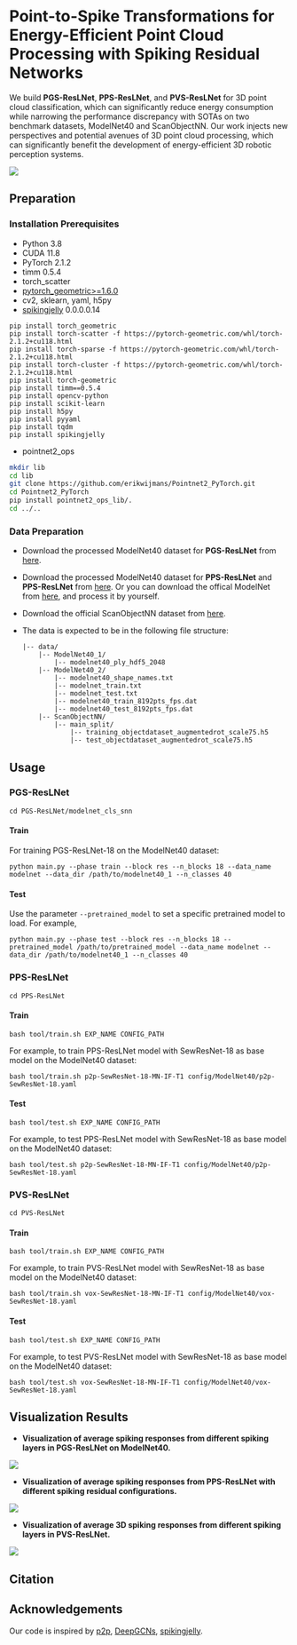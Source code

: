 # Point-to-Spike Transformations for Energy-Efficient Point Cloud Processing with Spiking Residual Networks

We build **PGS-ResLNet**, **PPS-ResLNet**, and **PVS-ResLNet** for 3D point cloud classification, which can significantly reduce energy consumption while narrowing the performance discrepancy with SOTAs on two benchmark datasets, ModelNet40  and ScanObjectNN. Our work injects new perspectives and potential avenues of 3D point cloud processing, which can significantly benefit the development of energy-efficient 3D robotic perception systems. 

![](fig/fig1.png)



## Preparation

### Installation Prerequisites

- Python 3.8
- CUDA 11.8
- PyTorch 2.1.2
- timm 0.5.4
- torch_scatter
- [pytorch_geometric>=1.6.0](https://pytorch-geometric.readthedocs.io/en/latest/)
- cv2, sklearn, yaml, h5py
- [spikingjelly](https://github.com/fangwei123456/spikingjelly) 0.0.0.0.14

```
pip install torch_geometric
pip install torch-scatter -f https://pytorch-geometric.com/whl/torch-2.1.2+cu118.html
pip install torch-sparse -f https://pytorch-geometric.com/whl/torch-2.1.2+cu118.html
pip install torch-cluster -f https://pytorch-geometric.com/whl/torch-2.1.2+cu118.html
pip install torch-geometric
pip install timm==0.5.4
pip install opencv-python
pip install scikit-learn
pip install h5py
pip install pyyaml
pip install tqdm
pip install spikingjelly
```

- pointnet2_ops

```bash
mkdir lib
cd lib
git clone https://github.com/erikwijmans/Pointnet2_PyTorch.git
cd Pointnet2_PyTorch
pip install pointnet2_ops_lib/.
cd ../..
```

### Data Preparation

- Download the processed ModelNet40 dataset for **PGS-ResLNet** from [here](https://drive.google.com/drive/folders/1PwKuGN3SLJd1GsSg3G8XgMP783v_ON3F?usp=drive_link).

- Download the processed ModelNet40 dataset for **PPS-ResLNet** and **PPS-ResLNet**  from [here](https://shapenet.cs.stanford.edu/media/modelnet40_ply_hdf5_2048.zip). Or you can download the offical ModelNet from [here](https://shapenet.cs.stanford.edu/media/modelnet40_normal_resampled.zip), and process it by yourself.

- Download the official ScanObjectNN dataset from [here](http://103.24.77.34/scanobjectnn).

- The data is expected to be in the following file structure:

  ```
  |-- data/
      |-- ModelNet40_1/
          |-- modelnet40_ply_hdf5_2048
      |-- ModelNet40_2/
          |-- modelnet40_shape_names.txt
          |-- modelnet_train.txt
          |-- modelnet_test.txt
          |-- modelnet40_train_8192pts_fps.dat
          |-- modelnet40_test_8192pts_fps.dat
      |-- ScanObjectNN/
          |-- main_split/
              |-- training_objectdataset_augmentedrot_scale75.h5
              |-- test_objectdataset_augmentedrot_scale75.h5
  
  ```



## Usage

### PGS-ResLNet

```
cd PGS-ResLNet/modelnet_cls_snn
```

#### Train

For training PGS-ResLNet-18 on the  ModelNet40 dataset: 

```
python main.py --phase train --block res --n_blocks 18 --data_name modelnet --data_dir /path/to/modelnet40_1 --n_classes 40
```

#### Test

Use the parameter `--pretrained_model` to set a specific pretrained model to load. For example,

```
python main.py --phase test --block res --n_blocks 18 --pretrained_model /path/to/pretrained_model --data_name modelnet --data_dir /path/to/modelnet40_1 --n_classes 40
```



### PPS-ResLNet

```
cd PPS-ResLNet
```

#### Train

```
bash tool/train.sh EXP_NAME CONFIG_PATH
```

For example, to train PPS-ResLNet model with SewResNet-18 as base model on the ModelNet40 dataset:

```
bash tool/train.sh p2p-SewResNet-18-MN-IF-T1 config/ModelNet40/p2p-SewResNet-18.yaml
```

#### Test

```
bash tool/test.sh EXP_NAME CONFIG_PATH
```

For example, to test PPS-ResLNet model with SewResNet-18 as base model on the ModelNet40 dataset:

```
bash tool/test.sh p2p-SewResNet-18-MN-IF-T1 config/ModelNet40/p2p-SewResNet-18.yaml
```



### PVS-ResLNet

```
cd PVS-ResLNet
```

#### Train

```
bash tool/train.sh EXP_NAME CONFIG_PATH
```

For example, to train PVS-ResLNet model with SewResNet-18 as base model on the ModelNet40 dataset:

```
bash tool/train.sh vox-SewResNet-18-MN-IF-T1 config/ModelNet40/vox-SewResNet-18.yaml
```

#### Test

```
bash tool/test.sh EXP_NAME CONFIG_PATH
```

For example, to test PVS-ResLNet model with SewResNet-18 as base model on the ModelNet40 dataset:

```
bash tool/test.sh vox-SewResNet-18-MN-IF-T1 config/ModelNet40/vox-SewResNet-18.yaml
```



## Visualization Results

- **Visualization of average spiking responses from different spiking layers in PGS-ResLNet on ModelNet40.**

![](fig/fig2.png)



- **Visualization of average spiking responses from PPS-ResLNet with different spiking residual configurations.**

![](fig/fig3.png)

- **Visualization of average 3D spiking responses from different spiking layers in PVS-ResLNet.**

![](fig/fig4.png)



## Citation



## Acknowledgements

Our code is inspired by [p2p](https://github.com/wangzy22/P2P),  [DeepGCNs](https://github.com/lightaime/deep_gcns_torch), [spikingjelly](https://github.com/fangwei123456/spikingjelly).